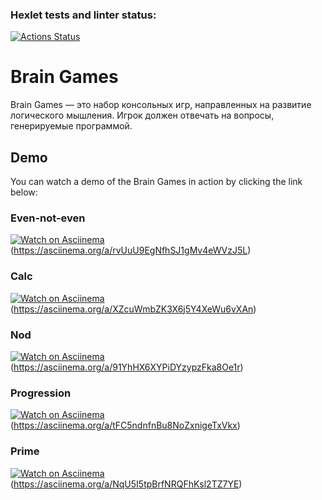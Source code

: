 ### Hexlet tests and linter status:
[![Actions Status](https://github.com/u11107/frontend-project-44/actions/workflows/hexlet-check.yml/badge.svg)](https://github.com/u11107/frontend-project-44/actions)

# Brain Games

Brain Games — это набор консольных игр, направленных на развитие логического мышления.
Игрок должен отвечать на вопросы, генерируемые программой.

## Demo

You can watch a demo of the Brain Games in action by clicking the link below:

### Even-not-even
[![Watch on Asciinema](https://img.shields.io/badge/Watch%20on-Asciinema-red?style=flat&logo=asciinema)](https://asciinema.org/a/123456)(https://asciinema.org/a/rvUuU9EgNfhSJ1gMv4eWVzJ5L)

### Calc
[![Watch on Asciinema](https://img.shields.io/badge/Watch%20on-Asciinema-red?style=flat&logo=asciinema)](https://asciinema.org/a/123456)(https://asciinema.org/a/XZcuWmbZK3X6j5Y4XeWu6vXAn)

### Nod
[![Watch on Asciinema](https://img.shields.io/badge/Watch%20on-Asciinema-red?style=flat&logo=asciinema)](https://asciinema.org/a/123456)(https://asciinema.org/a/91YhHX6XYPiDYzypzFka8Oe1r)

### Progression
[![Watch on Asciinema](https://img.shields.io/badge/Watch%20on-Asciinema-red?style=flat&logo=asciinema)](https://asciinema.org/a/123456)(https://asciinema.org/a/tFC5ndnfnBu8NoZxnigeTxVkx)

### Prime
[![Watch on Asciinema](https://img.shields.io/badge/Watch%20on-Asciinema-red?style=flat&logo=asciinema)](https://asciinema.org/a/123456)(https://asciinema.org/a/NqU5I5tpBrfNRQFhKsl2TZ7YE)
